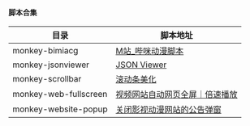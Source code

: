 #### 脚本合集

| 目录                  | 脚本地址                                                     |
| --------------------- | ------------------------------------------------------------ |
| monkey-bimiacg        | [M站_哔咪动漫脚本](https://greasyfork.org/zh-CN/scripts/519873-m站-哔咪动漫脚本) |
| monkey-jsonviewer     | [JSON Viewer](https://greasyfork.org/zh-CN/scripts/508417-json-viewer) |
| monkey-scrollbar      | [滚动条美化](https://greasyfork.org/zh-CN/scripts/518997-滚动条美化) |
| monkey-web-fullscreen | [视频网站自动网页全屏｜倍速播放](https://greasyfork.org/zh-CN/scripts/519872-视频网站自动网页全屏-倍速播放) |
| monkey-website-popup  | [关闭影视动漫网站的公告弹窗](https://greasyfork.org/zh-CN/scripts/519280-关闭影视动漫网站的公告弹窗) |

